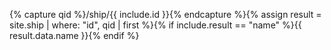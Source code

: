 {% capture qid %}/ship/{{ include.id }}{% endcapture %}{% assign result = site.ship | where: "id", qid | first %}{% if include.result == "name" %}{{ result.data.name }}{% endif %}
